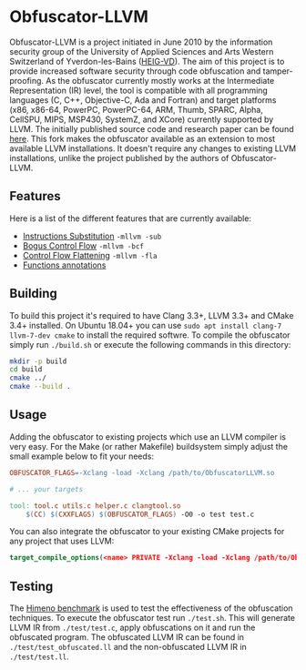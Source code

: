 # Obfuscator-LLVM

Obfuscator-LLVM is a project initiated in June 2010 by the information security group of the University of Applied Sciences and Arts Western Switzerland of Yverdon-les-Bains ([HEIG-VD](http://www.heig-vd.ch/international)). The aim of this project is to provide increased software security through code obfuscation and tamper-proofing. As the obfuscator currently mostly works at the Intermediate Representation (IR) level, the tool is compatible with all programming languages (C, C++, Objective-C, Ada and Fortran) and target platforms (x86, x86-64, PowerPC, PowerPC-64, ARM, Thumb, SPARC, Alpha, CellSPU, MIPS, MSP430, SystemZ, and XCore) currently supported by LLVM. The initially published source code and research paper can be found [here](https://github.com/obfuscator-llvm/obfuscator). This fork makes the obfuscator available as an extension to most available LLVM installations. It doesn't require any changes to existing LLVM installations, unlike the project published by the authors of Obfuscator-LLVM.

## Features

Here is a list of the different features that are currently available:

* [Instructions Substitution](https://github.com/obfuscator-llvm/obfuscator/wiki/Instructions-Substitution) `-mllvm -sub`
* [Bogus Control Flow](https://github.com/obfuscator-llvm/obfuscator/wiki/Bogus-Control-Flow) `-mllvm -bcf`
* [Control Flow Flattening](https://github.com/obfuscator-llvm/obfuscator/wiki/Control-Flow-Flattening) `-mllvm -fla`
* [Functions annotations](https://github.com/obfuscator-llvm/obfuscator/wiki/Functions-annotations)

## Building

To build this project it's required to have Clang 3.3+, LLVM 3.3+ and CMake 3.4+ installed. On Ubuntu 18.04+ you can use `sudo apt install clang-7 llvm-7-dev cmake` to install the required softwre. To compile the obfuscator simply run `./build.sh` or execute the following commands in this directory:

```bash
mkdir -p build
cd build
cmake ../
cmake --build .
```

## Usage

Adding the obfuscator to existing projects which use an LLVM compiler is very easy. For the Make (or rather Makefile) buildsystem simply adjust the small example below to fit your needs:

```makefile
OBFUSCATOR_FLAGS=-Xclang -load -Xclang /path/to/ObfuscatorLLVM.so

# ... your targets

tool: tool.c utils.c helper.c clangtool.so
    $(CC) $(CXXFLAGS) $(OBFUSCATOR_FLAGS) -O0 -o test test.c
```

You can also integrate the obfuscator to your existing CMake projects for any project that uses LLVM:

```cmake
target_compile_options(<name> PRIVATE -Xclang -load -Xclang /path/to/ObfuscatorLLVM.so)
```

## Testing

The [Himeno benchmark](http://accc.riken.jp/en/supercom/documents/himenobmt/) is used to test the effectiveness of the obfuscation techniques. To execute the obfuscator test run `./test.sh`. This will generate LLVM IR from `./test/test.c`, apply obfuscations on it and run the obfuscated program. The obfuscated LLVM IR can be found in `./test/test_obfuscated.ll` and the non-obfuscated LLVM IR in `./test/test.ll`.
